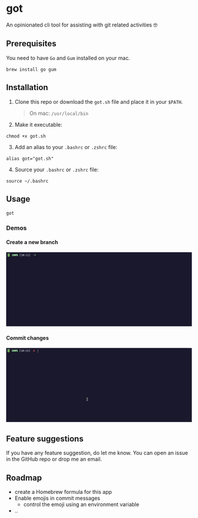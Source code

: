 # got

An opinionated cli tool for assisting with git related activities 🤓

## Prerequisites

You need to have `Go` and `Gum` installed on your mac.

```shell
brew install go gum
```

## Installation

1. Clone this repo or download the `got.sh` file and place it in your `$PATH`.

   > On mac: `/usr/local/bin`

2. Make it executable:

```shell
chmod +x got.sh
```

3. Add an alias to your `.bashrc` or `.zshrc` file:

```shell
alias got="got.sh"
```

4. Source your `.bashrc` or `.zshrc` file:

```shell
source ~/.bashrc
```

## Usage

```shell
got
```

### Demos

#### Create a new branch

<img src="./assets/new_branch.gif" />

#### Commit changes

<img src="./assets/commit.gif" />

## Feature suggestions

If you have any feature suggestion, do let me know. You can open an issue in the GitHub repo or drop me an email.

## Roadmap

- create a Homebrew formula for this app
- Enable emojis in commit messages
  - control the emoji using an environment variable
- ..
